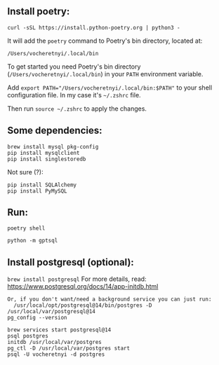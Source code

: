 ## Install poetry:
```shell
curl -sSL https://install.python-poetry.org | python3 -
```
It will add the `poetry` command to Poetry's bin directory, located at:

`/Users/vocheretnyi/.local/bin`

To get started you need Poetry's bin directory (`/Users/vocheretnyi/.local/bin`) in your `PATH`
environment variable.

Add `export PATH="/Users/vocheretnyi/.local/bin:$PATH"` to your shell configuration file.
In my case it's `~/.zshrc` file.

Then run `source ~/.zshrc` to apply the changes.

## Some dependencies:
```shell
brew install mysql pkg-config
pip install mysqlclient
pip install singlestoredb
```

Not sure (?):
```shell
pip install SQLAlchemy
pip install PyMySQL
```
## Run:
`poetry shell`

`python -m gptsql`

## Install postgresql (optional):
`brew install postgresql`
For more details, read:
  https://www.postgresql.org/docs/14/app-initdb.html
```shell
Or, if you don't want/need a background service you can just run:
  /usr/local/opt/postgresql@14/bin/postgres -D /usr/local/var/postgresql@14
pg_config --version
```

```shell
brew services start postgresql@14
psql postgres
initdb /usr/local/var/postgres
pg_ctl -D /usr/local/var/postgres start
psql -U vocheretnyi -d postgres
```